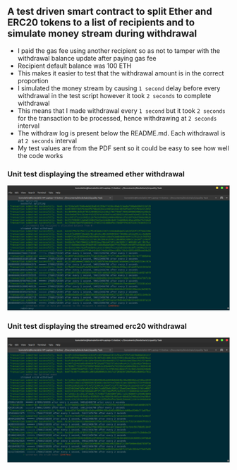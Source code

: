 ## A test driven smart contract to split Ether and ERC20 tokens to a list of recipients and to simulate money stream during withdrawal


* I paid the gas fee using another recipient so as not to tamper with the withdrawal balance update after paying gas fee
* Recipient default balance was 100 ETH
* This makes it easier to test that the withdrawal amount is in the correct proportion
* I simulated the money stream by causing `1 second` delay before every withdrawal in the test script however it took `2 seconds` to complete withdrawal
* This means that I made withdrawal every `1 second` but it took `2 seconds` for the transaction to be processed, hence withdrawing at `2 seconds` interval
* The withdraw log is present below the README.md. Each withdrawal is at `2 seconds` interval
* My test values are from the PDF sent so it could be easy to see how well the code works


### Unit test displaying the streamed ether withdrawal

![ether withdrawal](streamed_ether_withdrawal.png)



### Unit test displaying the streamed erc20 withdrawal

![erc20 withdrawal](streamed_erc20_withdrawal.png)